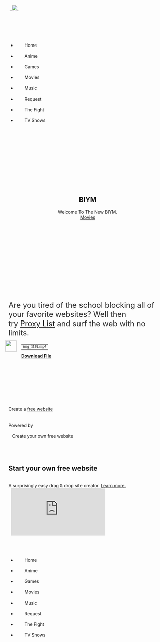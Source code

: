 <!DOCTYPE html><html> <head>  <title>Home</title><meta property="og:site_name" content="" /><meta property="og:title" content="My Site" /><meta property="og:description" content="Are you tired of the school blocking all of your favorite websites? Well then try  Proxy List   and surf the web with no limits." /><meta property="og:image" content="http://biym.weebly.com/uploads/7/0/5/5/70559099/504724698.png" /><meta property="og:url" content="http://biym.weebly.com/" /><meta http-equiv="Content-Type" content="text/html; charset=utf-8"/> <meta name="viewport" content="width=device-width, initial-scale=1.0">    <link id="wsite-base-style" rel="stylesheet" type="text/css" href="//cdn2.editmysite.com/css/sites.css?buildTime=1479342684" /><link rel="stylesheet" type="text/css" href="//cdn2.editmysite.com/css/old/fancybox.css?1479342684" /><link rel="stylesheet" type="text/css" href="//cdn2.editmysite.com/css/social-icons.css?buildtime=1479342684" media="screen,projection" /><link rel="stylesheet" type="text/css" href="/files/main_style.css?1479405742" title="wsite-theme-css" /><link href='//fonts.googleapis.com/css?family=Actor&subset=latin,latin-ext' rel='stylesheet' type='text/css' /><link href='//fonts.googleapis.com/css?family=Cabin:400,700,400italic,700italic&subset=latin,latin-ext' rel='stylesheet' type='text/css' /><link href='//fonts.googleapis.com/css?family=Source+Sans+Pro:400,300,300italic,200,200italic,700,400italic,700italic&subset=latin,latin-ext' rel='stylesheet' type='text/css' /><style type='text/css'>.wsite-elements.wsite-not-footer:not(.wsite-header-elements) div.paragraph, .wsite-elements.wsite-not-footer:not(.wsite-header-elements) p, .wsite-elements.wsite-not-footer:not(.wsite-header-elements) .product-block .product-title, .wsite-elements.wsite-not-footer:not(.wsite-header-elements) .product-description, .wsite-elements.wsite-not-footer:not(.wsite-header-elements) .wsite-form-field label, .wsite-elements.wsite-not-footer:not(.wsite-header-elements) .wsite-form-field label, #wsite-content div.paragraph, #wsite-content p, #wsite-content .product-block .product-title, #wsite-content .product-description, #wsite-content .wsite-form-field label, #wsite-content .wsite-form-field label, .blog-sidebar div.paragraph, .blog-sidebar p, .blog-sidebar .wsite-form-field label, .blog-sidebar .wsite-form-field label {}#wsite-content div.paragraph, #wsite-content p, #wsite-content .product-block .product-title, #wsite-content .product-description, #wsite-content .wsite-form-field label, #wsite-content .wsite-form-field label, .blog-sidebar div.paragraph, .blog-sidebar p, .blog-sidebar .wsite-form-field label, .blog-sidebar .wsite-form-field label {}.wsite-elements.wsite-footer div.paragraph, .wsite-elements.wsite-footer p, .wsite-elements.wsite-footer .product-block .product-title, .wsite-elements.wsite-footer .product-description, .wsite-elements.wsite-footer .wsite-form-field label, .wsite-elements.wsite-footer .wsite-form-field label{}.wsite-elements.wsite-not-footer:not(.wsite-header-elements) h2, .wsite-elements.wsite-not-footer:not(.wsite-header-elements) .product-long .product-title, .wsite-elements.wsite-not-footer:not(.wsite-header-elements) .product-large .product-title, .wsite-elements.wsite-not-footer:not(.wsite-header-elements) .product-small .product-title, #wsite-content h2, #wsite-content .product-long .product-title, #wsite-content .product-large .product-title, #wsite-content .product-small .product-title, .blog-sidebar h2 {}#wsite-content h2, #wsite-content .product-long .product-title, #wsite-content .product-large .product-title, #wsite-content .product-small .product-title, .blog-sidebar h2 {}.wsite-elements.wsite-footer h2, .wsite-elements.wsite-footer .product-long .product-title, .wsite-elements.wsite-footer .product-large .product-title, .wsite-elements.wsite-footer .product-small .product-title{}#wsite-title {}.wsite-menu-default a {}.wsite-menu a {}.wsite-image div, .wsite-caption {}.galleryCaptionInnerText {}.fancybox-title {}.wslide-caption-text {}.wsite-phone {}.wsite-headline,.wsite-header-section .wsite-content-title {}.wsite-headline-paragraph,.wsite-header-section .paragraph {}.wsite-button-inner {}.wsite-not-footer blockquote {}.wsite-footer blockquote {}.blog-header h2 a {}#wsite-content h2.wsite-product-title {}.wsite-product .wsite-product-price a {}</style>  <script><!--var STATIC_BASE = '//cdn1.editmysite.com/';var ASSETS_BASE = '//cdn2.editmysite.com/';var STYLE_PREFIX = 'wsite';//--></script><script src='https://ajax.googleapis.com/ajax/libs/jquery/1.8.3/jquery.min.js'></script><script type="text/javascript" src="//cdn2.editmysite.com/js/lang/en/stl.js?buildTime=1479342684&"></script><script src="//cdn2.editmysite.com/js/site/main.js?buildTime=1479342684"></script><script type="text/javascript">_W.configDomain = "www.weebly.com";</script><script>_W.relinquish && _W.relinquish()</script><script type="text/javascript" src="//cdn2.editmysite.com/js/lang/en/stl.js?buildTime=1479342684&"></script><script> _W.themePlugins = {"navpane":{"condense":1024,"forced":1}};</script><script src='//cdn2.editmysite.com/js/site/theme-plugins.js?buildTime=1479342684'></script><script type="text/javascript"><!--   (function(jQuery){  function initFlyouts(){   initPublishedFlyoutMenus(    [{"id":"990282380363752966","title":"Home","url":"index.html","target":"","nav_menu":false,"nonclickable":false},{"id":"993289914963824009","title":"Anime","url":"anime.html","target":"","nav_menu":false,"nonclickable":true},{"id":"736017573988097975","title":"Games","url":"games.html","target":"","nav_menu":false,"nonclickable":false},{"id":"579498215496560882","title":"Movies","url":"movies.html","target":"","nav_menu":false,"nonclickable":false},{"id":"131118302446678286","title":"Music","url":"music.html","target":"","nav_menu":false,"nonclickable":false},{"id":"442360449893197000","title":"Request","url":"request.html","target":"","nav_menu":false,"nonclickable":false},{"id":"998001046496307242","title":"The Fight","url":"the-fight.html","target":"","nav_menu":false,"nonclickable":false},{"id":"126288869726722283","title":"TV Shows","url":"tv-shows.html","target":"","nav_menu":false,"nonclickable":true}],    "990282380363752966",    '',    'active',    false,    {"navigation\/item":"<li {{#id}}id=\"{{id}}\"{{\/id}} class=\"wsite-menu-item-wrap\">\n\t<a\n\t\t{{^nonclickable}}\n\t\t\t{{^nav_menu}}\n\t\t\t\thref=\"{{url}}\"\n\t\t\t{{\/nav_menu}}\n\t\t{{\/nonclickable}}\n\t\t{{#target}}\n\t\t\ttarget=\"{{target}}\"\n\t\t{{\/target}}\n\t\t{{#membership_required}}\n\t\t\tdata-membership-required=\"{{.}}\"\n\t\t{{\/membership_required}}\n\t\tclass=\"wsite-menu-item\"\n\t\t>\n\t\t{{{title_html}}}\n\t<\/a>\n\t{{#has_children}}{{> navigation\/flyout\/list}}{{\/has_children}}\n<\/li>\n","navigation\/flyout\/list":"<div class=\"wsite-menu-wrap\" style=\"display:none\">\n\t<ul class=\"wsite-menu\">\n\t\t{{#children}}{{> navigation\/flyout\/item}}{{\/children}}\n\t<\/ul>\n<\/div>\n","navigation\/flyout\/item":"<li {{#id}}id=\"{{id}}\"{{\/id}}\n\tclass=\"wsite-menu-subitem-wrap {{#is_current}}wsite-nav-current{{\/is_current}}\"\n\t>\n\t<a\n\t\t{{^nonclickable}}\n\t\t\t{{^nav_menu}}\n\t\t\t\thref=\"{{url}}\"\n\t\t\t{{\/nav_menu}}\n\t\t{{\/nonclickable}}\n\t\t{{#target}}\n\t\t\ttarget=\"{{target}}\"\n\t\t{{\/target}}\n\t\tclass=\"wsite-menu-subitem\"\n\t\t>\n\t\t<span class=\"wsite-menu-title\">\n\t\t\t{{{title_html}}}\n\t\t<\/span>{{#has_children}}<span class=\"wsite-menu-arrow\">&gt;<\/span>{{\/has_children}}\n\t<\/a>\n\t{{#has_children}}{{> navigation\/flyout\/list}}{{\/has_children}}\n<\/li>\n"},    {"hasCustomMinicart":true}   )  }  if (jQuery) {   jQuery(document).ready(function() { jQuery(initFlyouts); });  }else{   if (Prototype.Browser.IE) window.onload = initFlyouts;   else document.observe('dom:loaded', initFlyouts);  } })(window._W && _W.jQuery)//--></script>     </head> <body class="header-page  wsite-page-index  wsite-theme-light"><div class="wrapper">  <div id="header">   <div class="container">    <div id="nav-handle">     <div class="w-navpane-trigger hamburger">      <span class="mobile"></span>     </div>    </div>    <div id="logo"><span class="wsite-logo"> <a href="/">  <img src="/uploads/7/0/5/5/70559099/504724698.png" /> </a></span></div>    <div id="search"></div>   </div>   <div id="desktop-nav" class="w-navlist nav">    <div class="container"><ul class="wsite-menu-default">  <li id="active" class="wsite-menu-item-wrap">   <a      href="/"    class="wsite-menu-item"    >    Home   </a>     </li>  <li id="pg993289914963824009" class="wsite-menu-item-wrap">   <a    class="wsite-menu-item"    >    Anime   </a>   <div class="wsite-menu-wrap" style="display:none"> <ul class="wsite-menu">  <li id="wsite-nav-641629567899646198" class="wsite-menu-subitem-wrap " > <a    href="/afro-samurai.html"  class="wsite-menu-subitem"  >  <span class="wsite-menu-title">   Afro Samurai  </span> </a> </li><li id="wsite-nav-371866099698808438" class="wsite-menu-subitem-wrap " > <a    href="https://docs.google.com/file/d/0B7blzdMlBKiweXYtVkRzT3Q5NVE/edit"   target="_blank"  class="wsite-menu-subitem"  >  <span class="wsite-menu-title">   Ponyo  </span> </a> </li><li id="wsite-nav-438216643124710546" class="wsite-menu-subitem-wrap " > <a    href="https://docs.google.com/file/d/0Bzf3Lj0DS2c4LTloRThPVGZpQkU/view"   target="_blank"  class="wsite-menu-subitem"  >  <span class="wsite-menu-title">   Princess Mononoke  </span> </a> </li><li id="wsite-nav-278629667253216978" class="wsite-menu-subitem-wrap " > <a    href="https://drive.google.com/folderview?id=0B7UhV59U0YE-VDg4MkU3MmUwUTQ&amp;usp=sharing"   target="_blank"  class="wsite-menu-subitem"  >  <span class="wsite-menu-title">   Sword Art Online I  </span> </a> </li><li id="wsite-nav-606223571141039981" class="wsite-menu-subitem-wrap " > <a    href="https://drive.google.com/folderview?id=0B4blJ40r52AaRFA1cTlid21LdTA&amp;usp=drive_web"   target="_blank"  class="wsite-menu-subitem"  >  <span class="wsite-menu-title">   Sword Art Online II  </span> </a> </li><li id="wsite-nav-850306147908756392" class="wsite-menu-subitem-wrap " > <a    href="https://drive.google.com/folderview?id=0B4blJ40r52AaOFl1ZEJpMmtFOGc&amp;usp=drive_web"   target="_blank"  class="wsite-menu-subitem"  >  <span class="wsite-menu-title">   Tokyo Ghoul  </span> </a> </li> </ul></div>  </li>  <li id="pg736017573988097975" class="wsite-menu-item-wrap">   <a      href="/games.html"    class="wsite-menu-item"    >    Games   </a>     </li>  <li id="pg579498215496560882" class="wsite-menu-item-wrap">   <a      href="/movies.html"    class="wsite-menu-item"    >    Movies   </a>     </li>  <li id="pg131118302446678286" class="wsite-menu-item-wrap">   <a      href="/music.html"    class="wsite-menu-item"    >    Music   </a>     </li>  <li id="pg442360449893197000" class="wsite-menu-item-wrap">   <a      href="/request.html"    class="wsite-menu-item"    >    Request   </a>     </li>  <li id="pg998001046496307242" class="wsite-menu-item-wrap">   <a      href="/the-fight.html"    class="wsite-menu-item"    >    The Fight   </a>     </li>  <li id="pg126288869726722283" class="wsite-menu-item-wrap">   <a    class="wsite-menu-item"    >    TV Shows   </a>   <div class="wsite-menu-wrap" style="display:none"> <ul class="wsite-menu">  <li id="wsite-nav-860435697514898031" class="wsite-menu-subitem-wrap " > <a    href="/biym-tv.html"  class="wsite-menu-subitem"  >  <span class="wsite-menu-title">   BIYM TV  </span> </a> </li><li id="wsite-nav-578329427777494391" class="wsite-menu-subitem-wrap " > <a    href="https://docs.google.com/document/d/1JHBjY-SCiCh4wdzj7T9oUEmGtzYWFloqZTx3SWBqFpo/edit"   target="_blank"  class="wsite-menu-subitem"  >  <span class="wsite-menu-title">   Frequency  </span> </a> </li><li id="wsite-nav-824680944622024518" class="wsite-menu-subitem-wrap " > <a    href="https://docs.google.com/document/d/1uBCRlJQqh8MrBIKLODp-HOu0rWB82b38Q3IqgnEgv_E/edit"   target="_blank"  class="wsite-menu-subitem"  >  <span class="wsite-menu-title">   Limitless  </span> </a> </li><li id="wsite-nav-268456926290859291" class="wsite-menu-subitem-wrap " > <a    href="https://docs.google.com/document/d/1uFb2aqF1F60mxxBgDLNCx5hAilM-gObDOXplPPmRAbw/edit"  class="wsite-menu-subitem"  >  <span class="wsite-menu-title">   Mr. Robot  </span> </a> </li><li id="wsite-nav-435439759894252191" class="wsite-menu-subitem-wrap " > <a    href="https://docs.google.com/document/d/1llZ0Iz6p1UUcRCpKFhDSQ-a-YQmKmy5OkN9BaWIt-r0/edit"   target="_blank"  class="wsite-menu-subitem"  >  <span class="wsite-menu-title">   Star wars vs The Forces Of Evil  </span> </a> </li><li id="wsite-nav-757109187698041635" class="wsite-menu-subitem-wrap " > <a    href="https://docs.google.com/document/d/1wVT88X1altJIWCCXpE7P3969x4fQ2TF4D3lqXePqik4/edit"   target="_blank"  class="wsite-menu-subitem"  >  <span class="wsite-menu-title">   Steven Universe  </span> </a> </li><li id="wsite-nav-417466698120874613" class="wsite-menu-subitem-wrap " > <a    href="https://docs.google.com/document/d/17FUFRIVX76xUPNunMbnUneItAhizlkvItlJYdJX0NVw/edit"   target="_blank"  class="wsite-menu-subitem"  >  <span class="wsite-menu-title">   Stranger Things  </span> </a> </li><li id="wsite-nav-472155699347523553" class="wsite-menu-subitem-wrap " > <a    href="https://docs.google.com/document/d/1LV-7HwhWTFT8ZSv5241XoLdLwxngFrvjmyEZY4DoPyo/edit?ts=57ece558"   target="_blank"  class="wsite-menu-subitem"  >  <span class="wsite-menu-title">   The Flash  </span> </a> </li><li id="wsite-nav-603292086786366539" class="wsite-menu-subitem-wrap " > <a    href="https://docs.google.com/document/d/1KRe2z558jRmGOXQpVbEaNJf5WWqtXVUhD_Z6htGPnK0/edit"   target="_blank"  class="wsite-menu-subitem"  >  <span class="wsite-menu-title">   The Good Place  </span> </a> </li><li id="wsite-nav-357513852958645162" class="wsite-menu-subitem-wrap " > <a    href="https://docs.google.com/document/d/17uHFxS31zaFCoM9rhDvqmmGNOKtKlD4ZI7I_v_pTD5c/edit"   target="_blank"  class="wsite-menu-subitem"  >  <span class="wsite-menu-title">   The Walking Dead  </span> </a> </li><li id="wsite-nav-896667902552148119" class="wsite-menu-subitem-wrap " > <a    href="https://docs.google.com/document/d/1hQP1Rxa7VMe8vON5tzrgFdOaxqYSJuszGi_l7G0kCOY/edit"   target="_blank"  class="wsite-menu-subitem"  >  <span class="wsite-menu-title">   This is Us  </span> </a> </li><li id="wsite-nav-561349812887456400" class="wsite-menu-subitem-wrap " > <a    href="https://docs.google.com/document/d/1hdDg7pJYVLEhcQXP1F7KVFreFrm9rpLp9-mNwhKECWE/edit"   target="_blank"  class="wsite-menu-subitem"  >  <span class="wsite-menu-title">   Timeless  </span> </a> </li> </ul></div>  </li></ul></div>   </div>  </div>  <div class="page-content w-navpane-slide">   <div id="banner-wrap">    <div class="wsite-elements wsite-not-footer wsite-header-elements"> <div class="wsite-section-wrap"> <div  class="wsite-section wsite-header-section wsite-section-bg-image" style="background-image: url(&quot;//cdn2.editmysite.com/images/editor/theme-background/stock/Macbook-Air.jpg&quot;) ;background-repeat: no-repeat ;background-position: 50% 50% ;background-size: 100% ;background-color: transparent ;background-size: cover;" >  <div class="wsite-section-content">        <div id="banner">      <div class="container">    <div class="wsite-section-elements">     <h2 class="wsite-content-title" style="text-align:center;">BIYM</h2><div class="paragraph" style="text-align:center;"><span>&#65279;</span><span>&#65279;</span>Welcome To The New BIYM.</div><div style="text-align:center;"><div style="height: 0px; overflow: hidden;"></div><a class="wsite-button wsite-button-large wsite-button-highlight" href="http://biym.weebly.com/movies.html" target="_blank"><span class="wsite-button-inner">Movies</span></a><div style="height: 0px; overflow: hidden;"></div></div>    </div>   </div>     </div>      </div>  <div class=""></div> </div></div></div>   </div>   <div id="main">    <div id="wsite-content" class="wsite-elements wsite-not-footer"> <div class="wsite-section-wrap"> <div class="wsite-section wsite-body-section wsite-background-1"  >  <div class="wsite-section-content">     <div class="container">   <div class="wsite-section-elements">    <div class="paragraph"><font color="#2a2a2a"><font size="5">Are you tired of the school blocking all of your favorite websites? Well then try&nbsp;</font><u style="font-size: x-large;"><a href="https://groups.google.com/forum/#!forum/daily-web-proxies">Proxy&nbsp;List</a></u><font size="5">&nbsp;</font><font size="5">and surf the web with no limits.</font></font></div><div><div style="margin: 10px 0 0 -10px"><a href="/uploads/7/0/5/5/70559099/img_1192.mp4"><img src="//www.weebly.com/weebly/images/file_icons/mpg.png" width="36" height="36" style="float: left; position: relative; left: 0px; top: 0px; margin: 0 15px 15px 0; border: 0;" /></a><div style="float: left; text-align: left; position: relative;"><table style="font-size: 12px; font-family: tahoma; line-height: .9;"><tr><td colspan="2"><b> img_1192.mp4</b></td></tr><tr style="display: none;"><td>File Size:  </td><td>6660 kb</td></tr><tr style="display: none;"><td>File Type:  </td><td> mp4</td></tr></table><a href="/uploads/7/0/5/5/70559099/img_1192.mp4" style="font-weight: bold;">Download File</a></div></div><hr style="clear: both; width: 100%; visibility: hidden"></hr></div>   </div>  </div>    </div> </div></div></div>   </div>   <div id="footer"><div id="weebly-footer-signup-container"> <div class="signup-container-header">  <div class="start-free">Create a <a class="link" href="http://www.weebly.com/?utm_source=internal&amp;utm_medium=footer&amp;utm_campaign=3" target="_blank">free website</a></div>  <div class="expand-icon"></div>  <div class="powered-by"><span>Powered by</span> <a class="link weebly-icon" href="http://www.weebly.com/?utm_source=internal&amp;utm_medium=footer&amp;utm_campaign=3" target="_blank" rel="nofollow"></a></div>  <div class="short-text">   <span>Create your own free website</span><span class="go-icon"></span>  </div> </div> <div class="signup-container-content">  <h2 class="headline">Start your own free website</h2>  <div class="description">A surprisingly easy drag &amp; drop site creator. <a class="thin-underline" href="http://www.weebly.com/?utm_source=internal&amp;utm_medium=footer&amp;utm_campaign=3" target="_blank" rel="nofollow">Learn more.</a></div>  <iframe id="weebly-footer-signup-iframe" frameborder="0" src="https://www.weebly.com/footer_signup.php" allowTransparency="true"></iframe> </div></div><link rel="stylesheet" type="text/css" href="//fonts.googleapis.com/css?family=Open+Sans:400italic,700italic,300,400,700" /><style> @font-face {  font-family: 'wicons';  src: url(//cdn2.editmysite.com/fonts/wIcons/wicons.eot?buildTime=1479505937);  src: url(//cdn2.editmysite.com/fonts/wIcons/wicons.eot?buildTime=1479505937#iefix) format('embedded-opentype'),     url(//cdn2.editmysite.com/fonts/wIcons/wicons.woff?buildTime=1479505937) format('woff'),     url(//cdn2.editmysite.com/fonts/wIcons/wicons.ttf?buildTime=1479505937) format('truetype'),     url(//cdn2.editmysite.com/fonts/wIcons/wicons.svg?buildTime=1479505937#wicons) format('svg');  font-weight: normal;  font-style: normal; } /* Hack to smooth out font rendering on Chrome for Windows */ @media screen and (-webkit-min-device-pixel-ratio: 0) {  @font-face {   font-family: 'wicons';   src: url(//cdn2.editmysite.com/fonts/wIcons/wicons.svg?buildTime=1479505937#wicons) format('svg');  } } @font-face {  font-family: 'wsocial';  src: url(//cdn2.editmysite.com/fonts/wSocial/wsocial.eot?buildTime=1479505937);  src: url(//cdn2.editmysite.com/fonts/wSocial/wsocial.eot?buildTime=1479505937#iefix) format('embedded-opentype'),     url(//cdn2.editmysite.com/fonts/wSocial/wsocial.woff?buildTime=1479505937) format('woff'),     url(//cdn2.editmysite.com/fonts/wSocial/wsocial.ttf?buildTime=1479505937) format('truetype'),     url(//cdn2.editmysite.com/fonts/wSocial/wsocial.svg?buildTime=1479505937#wsocial) format('svg');  font-weight: normal;  font-style: normal; } /* Hack to smooth out font rendering on Chrome for Windows */ @media screen and (-webkit-min-device-pixel-ratio: 0) {  @font-face {   font-family: 'wsocial';   src: url(//cdn2.editmysite.com/fonts/wSocial/wsocial.svg?buildTime=1479505937#wsocial) format('svg');  } }</style><script type="text/javascript" src="//cdn2.editmysite.com/js/site/footerSignup.js?buildTime=1479505937"></script><script type="text/javascript"> var script; if (typeof Weebly == 'undefined') {  Weebly = {}; } if (!Weebly.jQuery) {  script = document.createElement('script');  script.onload = function() {   Weebly.jQuery = jQuery.noConflict(true);   Weebly.footer.setupContainer(Weebly.jQuery, 'cdn2.editmysite.com', '1479505937', 'www.weebly.com');  };  script.src = 'https://ajax.googleapis.com/ajax/libs/jquery/1.8.3/jquery.min.js';  document.head.appendChild(script); } else {  Weebly.footer.setupContainer(Weebly.jQuery, 'cdn2.editmysite.com', '1479505937', 'www.weebly.com'); }</script></div>  </div>  <div  id="nav" class="w-navpane nav w-navpane-slide"><ul class="wsite-menu-default">  <li id="active" class="wsite-menu-item-wrap">   <a      href="/"    class="wsite-menu-item"    >    Home   </a>     </li>  <li id="pg993289914963824009" class="wsite-menu-item-wrap">   <a    class="wsite-menu-item"    >    Anime   </a>   <div class="wsite-menu-wrap" style="display:none"> <ul class="wsite-menu">  <li id="wsite-nav-641629567899646198" class="wsite-menu-subitem-wrap " > <a    href="/afro-samurai.html"  class="wsite-menu-subitem"  >  <span class="wsite-menu-title">   Afro Samurai  </span> </a> </li><li id="wsite-nav-371866099698808438" class="wsite-menu-subitem-wrap " > <a    href="https://docs.google.com/file/d/0B7blzdMlBKiweXYtVkRzT3Q5NVE/edit"   target="_blank"  class="wsite-menu-subitem"  >  <span class="wsite-menu-title">   Ponyo  </span> </a> </li><li id="wsite-nav-438216643124710546" class="wsite-menu-subitem-wrap " > <a    href="https://docs.google.com/file/d/0Bzf3Lj0DS2c4LTloRThPVGZpQkU/view"   target="_blank"  class="wsite-menu-subitem"  >  <span class="wsite-menu-title">   Princess Mononoke  </span> </a> </li><li id="wsite-nav-278629667253216978" class="wsite-menu-subitem-wrap " > <a    href="https://drive.google.com/folderview?id=0B7UhV59U0YE-VDg4MkU3MmUwUTQ&amp;usp=sharing"   target="_blank"  class="wsite-menu-subitem"  >  <span class="wsite-menu-title">   Sword Art Online I  </span> </a> </li><li id="wsite-nav-606223571141039981" class="wsite-menu-subitem-wrap " > <a    href="https://drive.google.com/folderview?id=0B4blJ40r52AaRFA1cTlid21LdTA&amp;usp=drive_web"   target="_blank"  class="wsite-menu-subitem"  >  <span class="wsite-menu-title">   Sword Art Online II  </span> </a> </li><li id="wsite-nav-850306147908756392" class="wsite-menu-subitem-wrap " > <a    href="https://drive.google.com/folderview?id=0B4blJ40r52AaOFl1ZEJpMmtFOGc&amp;usp=drive_web"   target="_blank"  class="wsite-menu-subitem"  >  <span class="wsite-menu-title">   Tokyo Ghoul  </span> </a> </li> </ul></div>  </li>  <li id="pg736017573988097975" class="wsite-menu-item-wrap">   <a      href="/games.html"    class="wsite-menu-item"    >    Games   </a>     </li>  <li id="pg579498215496560882" class="wsite-menu-item-wrap">   <a      href="/movies.html"    class="wsite-menu-item"    >    Movies   </a>     </li>  <li id="pg131118302446678286" class="wsite-menu-item-wrap">   <a      href="/music.html"    class="wsite-menu-item"    >    Music   </a>     </li>  <li id="pg442360449893197000" class="wsite-menu-item-wrap">   <a      href="/request.html"    class="wsite-menu-item"    >    Request   </a>     </li>  <li id="pg998001046496307242" class="wsite-menu-item-wrap">   <a      href="/the-fight.html"    class="wsite-menu-item"    >    The Fight   </a>     </li>  <li id="pg126288869726722283" class="wsite-menu-item-wrap">   <a    class="wsite-menu-item"    >    TV Shows   </a>   <div class="wsite-menu-wrap" style="display:none"> <ul class="wsite-menu">  <li id="wsite-nav-860435697514898031" class="wsite-menu-subitem-wrap " > <a    href="/biym-tv.html"  class="wsite-menu-subitem"  >  <span class="wsite-menu-title">   BIYM TV  </span> </a> </li><li id="wsite-nav-578329427777494391" class="wsite-menu-subitem-wrap " > <a    href="https://docs.google.com/document/d/1JHBjY-SCiCh4wdzj7T9oUEmGtzYWFloqZTx3SWBqFpo/edit"   target="_blank"  class="wsite-menu-subitem"  >  <span class="wsite-menu-title">   Frequency  </span> </a> </li><li id="wsite-nav-824680944622024518" class="wsite-menu-subitem-wrap " > <a    href="https://docs.google.com/document/d/1uBCRlJQqh8MrBIKLODp-HOu0rWB82b38Q3IqgnEgv_E/edit"   target="_blank"  class="wsite-menu-subitem"  >  <span class="wsite-menu-title">   Limitless  </span> </a> </li><li id="wsite-nav-268456926290859291" class="wsite-menu-subitem-wrap " > <a    href="https://docs.google.com/document/d/1uFb2aqF1F60mxxBgDLNCx5hAilM-gObDOXplPPmRAbw/edit"  class="wsite-menu-subitem"  >  <span class="wsite-menu-title">   Mr. Robot  </span> </a> </li><li id="wsite-nav-435439759894252191" class="wsite-menu-subitem-wrap " > <a    href="https://docs.google.com/document/d/1llZ0Iz6p1UUcRCpKFhDSQ-a-YQmKmy5OkN9BaWIt-r0/edit"   target="_blank"  class="wsite-menu-subitem"  >  <span class="wsite-menu-title">   Star wars vs The Forces Of Evil  </span> </a> </li><li id="wsite-nav-757109187698041635" class="wsite-menu-subitem-wrap " > <a    href="https://docs.google.com/document/d/1wVT88X1altJIWCCXpE7P3969x4fQ2TF4D3lqXePqik4/edit"   target="_blank"  class="wsite-menu-subitem"  >  <span class="wsite-menu-title">   Steven Universe  </span> </a> </li><li id="wsite-nav-417466698120874613" class="wsite-menu-subitem-wrap " > <a    href="https://docs.google.com/document/d/17FUFRIVX76xUPNunMbnUneItAhizlkvItlJYdJX0NVw/edit"   target="_blank"  class="wsite-menu-subitem"  >  <span class="wsite-menu-title">   Stranger Things  </span> </a> </li><li id="wsite-nav-472155699347523553" class="wsite-menu-subitem-wrap " > <a    href="https://docs.google.com/document/d/1LV-7HwhWTFT8ZSv5241XoLdLwxngFrvjmyEZY4DoPyo/edit?ts=57ece558"   target="_blank"  class="wsite-menu-subitem"  >  <span class="wsite-menu-title">   The Flash  </span> </a> </li><li id="wsite-nav-603292086786366539" class="wsite-menu-subitem-wrap " > <a    href="https://docs.google.com/document/d/1KRe2z558jRmGOXQpVbEaNJf5WWqtXVUhD_Z6htGPnK0/edit"   target="_blank"  class="wsite-menu-subitem"  >  <span class="wsite-menu-title">   The Good Place  </span> </a> </li><li id="wsite-nav-357513852958645162" class="wsite-menu-subitem-wrap " > <a    href="https://docs.google.com/document/d/17uHFxS31zaFCoM9rhDvqmmGNOKtKlD4ZI7I_v_pTD5c/edit"   target="_blank"  class="wsite-menu-subitem"  >  <span class="wsite-menu-title">   The Walking Dead  </span> </a> </li><li id="wsite-nav-896667902552148119" class="wsite-menu-subitem-wrap " > <a    href="https://docs.google.com/document/d/1hQP1Rxa7VMe8vON5tzrgFdOaxqYSJuszGi_l7G0kCOY/edit"   target="_blank"  class="wsite-menu-subitem"  >  <span class="wsite-menu-title">   This is Us  </span> </a> </li><li id="wsite-nav-561349812887456400" class="wsite-menu-subitem-wrap " > <a    href="https://docs.google.com/document/d/1hdDg7pJYVLEhcQXP1F7KVFreFrm9rpLp9-mNwhKECWE/edit"   target="_blank"  class="wsite-menu-subitem"  >  <span class="wsite-menu-title">   Timeless  </span> </a> </li> </ul></div>  </li></ul></div> </div> <!-- JavaScript --> <script type="text/javascript" src="/files/theme/plugins.js?1476218364"></script> <script type="text/javascript" src="/files/theme/custom.js?1476218364"></script> <script type="text/javascript" src="/files/theme/mobile.js?1476218364"></script>  <script type="text/javascript"> var _gaq = _gaq || []; _gaq.push(['_setAccount', 'UA-7870337-1']); _gaq.push(['_setDomainName', 'none']); _gaq.push(['_setAllowLinker', true]); _gaq.push(['_trackPageview']); (function() {  var ga = document.createElement('script'); ga.type = 'text/javascript'; ga.async = true;  ga.src = ('https:' == document.location.protocol ? 'https://ssl' : 'http://www') + '.google-analytics.com/ga.js';  var s = document.getElementsByTagName('script')[0]; s.parentNode.insertBefore(ga, s); })();</script><!-- Quantcast Tag --><script type="text/javascript">var _qevents = _qevents || [];(function() {var elem = document.createElement('script');elem.src = (document.location.protocol == "https:" ? "https://secure" : "http://edge") + ".quantserve.com/quant.js";elem.async = true;elem.type = "text/javascript";var scpt = document.getElementsByTagName('script')[0];scpt.parentNode.insertBefore(elem, scpt);})();_qevents.push({qacct:"p-0dYLvhSGGqUWo",labels:"l0,u70559099.u70559099s627158583388229573"});</script><noscript><div style="display:none;"><img src="//pixel.quantserve.com/pixel/p-0dYLvhSGGqUWo.gif?labels=l0,u70559099.u70559099s627158583388229573" border="0" height="1" width="1" alt="Quantcast"/></div></noscript><!-- End Quantcast tag --><script> (function(jQuery) {  try {   if (jQuery) {    jQuery('div.blog-social div.fb-like').attr('class', 'blog-social-item blog-fb-like');    var $commentFrame = jQuery('#commentArea iframe');    if ($commentFrame.length > 0) {     var frameHeight = jQuery($commentFrame[0].contentWindow.document).height() + 50;     $commentFrame.css('min-height', frameHeight + 'px');    }    if (jQuery('.product-button').length > 0){     jQuery(document).ready(function(){      jQuery('.product-button').parent().each(function(index, product){       if(jQuery(product).attr('target') == 'paypal'){        if (!jQuery(product).find('> [name="bn"]').length){         jQuery('<input>').attr({          type: 'hidden',          name: 'bn',          value: 'DragAndDropBuil_SP_EC'         }).appendTo(product);        }       }      });     });    }   }   else {    // Prototype    $$('div.blog-social div.fb-like').each(function(div) {     div.className = 'blog-social-item blog-fb-like';    });    $$('#commentArea iframe').each(function(iframe) {     iframe.style.minHeight = '410px';    });   }  }  catch(ex) {} })(window._W && _W.jQuery);</script><div id="eu-cookie" class="notification" style="display: none;"> <span id="eu-cookie-content"></span> <span id="eu-cookie-close">&#10005;</span></div><script type="text/javascript"> (function($) {  var cookie_location = '';  // this cookie_content should already be pre-encoded from CookieSettingView.js  var cookie_content = '' || _W.stl('templates.publish.virtual-includes.footerCode_1');  if (!_W.getCookie('627158583388229573_cookie_policy') || (_W.getCookie('627158583388229573_cookie_policy') !== cookie_content)){   if (cookie_location === 'top' || cookie_location === 'bottom'){    $('#eu-cookie-content').text(decodeURIComponent(cookie_content));    (cookie_location === 'top') ? animateFromTop() : animateFromBottom();    $('#eu-cookie').show();   }  }  $('#eu-cookie-close').click(function(){   _W.setCookie('627158583388229573_cookie_policy', cookie_content, 100000);   $('#eu-cookie').hide();  });  function animateFromTop(){   $('#eu-cookie').css({    'top': '0px',    'animation': 'reveal-top 1 2s'   });  }  function animateFromBottom(){   $('#eu-cookie').css({    'bottom': '0px',    'animation': 'reveal-bottom 1 2s'   });  } })(window._W && _W.jQuery);</script> </body></html>

